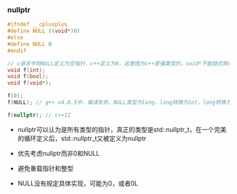 ### nullptr
```cpp
#ifndef __cplusplus
#define NULL ((void*)0)
#else
#define NULL 0
#endif

// c语言中将NULL定义为空指针，c++定义为0，这是因为c++是强类型的，void*不能隐式转换为其他指针类型
void f(int);
void f(bool);
void f(void*);

f(0);
f(NULL); // g++ v4.8.5中，编译失败，NULL类型为long，long转换为int，long转换为bool，0L转换为void*都同样好

f(nullptr); // c++11

```
- nullptr可以认为是所有类型的指针，真正的类型是std::nullptr_t，在一个完美的循环定义后，std::nullptr_t又被定义为nullptr

- 优先考虑nullptr而非0和NULL
- 避免重载指针和整型
- NULL没有规定具体实现，可能为0，或者0L

